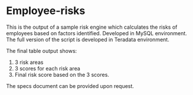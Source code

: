# Employee-risks

This is the output of a sample risk engine which calculates the risks of employees based on factors identified. Developed in MySQL environment.
The full version of the script is developed in Teradata environment. 

The final table output shows:
1. 3 risk areas
2. 3 scores for each risk area
3. Final risk score based on the 3 scores.

The specs document can be provided upon request. 
